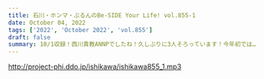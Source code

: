```yaml
---
title: 石川・ホンマ・ぶるんのBe-SIDE Your Life! vol.855-1
date: October 04, 2022
tags: ['2022', 'October 2022', 'vol.855']
draft: false
summary: 10/1収録！西川貴教ANNPでしたね！久しぶりに3人そろっています！今年初では…！？
---
```


http://project-phi.ddo.jp/ishikawa/ishikawa855_1.mp3
